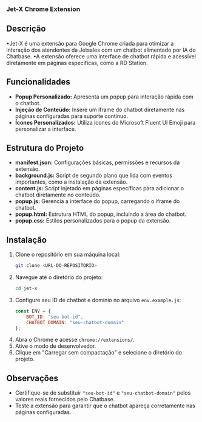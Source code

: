 ### Jet-X Chrome Extension ###

## Descrição
•Jet-X é uma extensão para Google Chrome criada para otimizar a interação dos atendentes da Jetsales com um chatbot alimentado por IA do Chatbase. 
•A extensão oferece uma interface de chatbot rápida e acessível diretamente em páginas específicas, como a RD Station.

## Funcionalidades
- **Popup Personalizado:** Apresenta um popup para interação rápida com o chatbot.
- **Injeção de Conteúdo:** Insere um iframe do chatbot diretamente nas páginas configuradas para suporte contínuo.
- **Ícones Personalizados:** Utiliza ícones do Microsoft Fluent UI Emoji para personalizar a interface.

## Estrutura do Projeto
- **manifest.json:** Configurações básicas, permissões e recursos da extensão.
- **background.js:** Script de segundo plano que lida com eventos importantes, como a instalação da extensão.
- **content.js:** Script injetado em páginas específicas para adicionar o chatbot diretamente no conteúdo.
- **popup.js:** Gerencia a interface do popup, carregando o iframe do chatbot.
- **popup.html:** Estrutura HTML do popup, incluindo a área do chatbot.
- **popup.css:** Estilos personalizados para o popup da extensão.

## Instalação
1. Clone o repositório em sua máquina local:
    ```bash
    git clone <URL-DO-REPOSITORIO>
    ```
2. Navegue até o diretório do projeto:
    ```bash
    cd jet-x
    ```
3. Configure seu ID de chatbot e domínio no arquivo `env.example.js`:
    ```javascript
    const ENV = {
        BOT_ID: "seu-bot-id",
        CHATBOT_DOMAIN: "seu-chatbot-domain"
    };
    ```
4. Abra o Chrome e acesse `chrome://extensions/`.
5. Ative o modo de desenvolvedor.
6. Clique em "Carregar sem compactação" e selecione o diretório do projeto.

## Observações
- Certifique-se de substituir `"seu-bot-id"` e `"seu-chatbot-domain"` pelos valores reais fornecidos pelo Chatbase.
- Teste a extensão para garantir que o chatbot apareça corretamente nas páginas configuradas.




    
